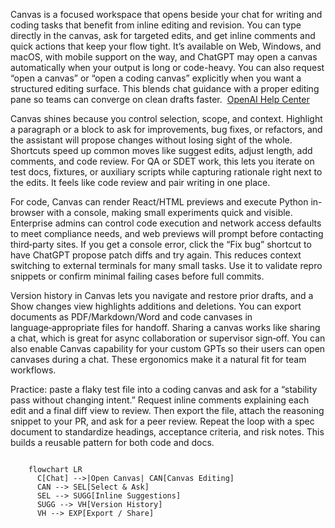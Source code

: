 <p>
	Canvas is a focused workspace that opens beside your chat for writing and coding tasks that benefit from inline editing and revision. You can type directly in the canvas, ask for targeted edits, and get inline comments and quick actions that keep your flow tight. It’s available on Web, Windows, and macOS, with mobile support on the way, and ChatGPT may open a canvas automatically when your output is long or code-heavy. You can also request “open a canvas” or “open a coding canvas” explicitly when you want a structured editing surface. This blends chat guidance with a proper editing pane so teams can converge on clean drafts faster. 
	<a href='https://help.openai.com/en/articles/9930697-what-is-the-canvas-feature-in-chatgpt-and-how-do-i-use-it'>
		OpenAI Help Center
	</a>
</p>

<p>
	Canvas shines because you control selection, scope, and context. Highlight a paragraph or a block to ask for improvements, bug fixes, or refactors, and the assistant will propose changes without losing sight of the whole. Shortcuts speed up common moves like suggest edits, adjust length, add comments, and code review. For QA or SDET work, this lets you iterate on test docs, fixtures, or auxiliary scripts while capturing rationale right next to the edits. It feels like code review and pair writing in one place. 
</p>
<p>
	For code, Canvas can render React/HTML previews and execute Python in-browser with a console, making small experiments quick and visible. Enterprise admins can control code execution and network access defaults to meet compliance needs, and web previews will prompt before contacting third‑party sites. If you get a console error, click the “Fix bug” shortcut to have ChatGPT propose patch diffs and try again. This reduces context switching to external terminals for many small tasks. Use it to validate repro snippets or confirm minimal failing cases before full commits.
</p>

<p>
	Version history in Canvas lets you navigate and restore prior drafts, and a Show changes view highlights additions and deletions. You can export documents as PDF/Markdown/Word and code canvases in language‑appropriate files for handoff. Sharing a canvas works like sharing a chat, which is great for async collaboration or supervisor sign‑off. You can also enable Canvas capability for your custom GPTs so their users can open canvases during a chat. These ergonomics make it a natural fit for team workflows. 
</p>

<p>
	Practice: paste a flaky test file into a coding canvas and ask for a “stability pass without changing intent.” Request inline comments explaining each edit and a final diff view to review. Then export the file, attach the reasoning snippet to your PR, and ask for a peer review. Repeat the loop with a spec document to standardize headings, acceptance criteria, and risk notes. This builds a reusable pattern for both code and docs.
</p>

<pre><code class="language-mermaid">
	flowchart LR
	  C[Chat] -->|Open Canvas| CAN[Canvas Editing]
	  CAN --> SEL[Select & Ask]
	  SEL --> SUGG[Inline Suggestions]
	  SUGG --> VH[Version History]
	  VH --> EXP[Export / Share]
</code></pre>
